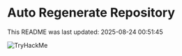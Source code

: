 # Auto Regenerate Repository

This README was last updated: 2025-08-24 00:51:45

 ![TryHackMe](https://tryhackme.com/badge/533634)